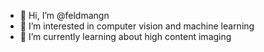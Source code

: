 - 👋 Hi, I’m @feldmangn
- 👀 I’m interested in computer vision and machine learning
- 🌱 I’m currently learning about high content imaging

<!---
feldmangn/feldmangn is a ✨ special ✨ repository because its `README.md` (this file) appears on your GitHub profile.
You can click the Preview link to take a look at your changes.
--->
